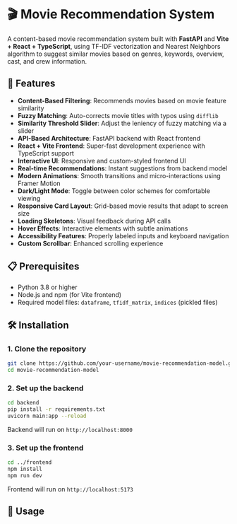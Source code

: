 # 🎬 Movie Recommendation System

A content-based movie recommendation system built with **FastAPI** and **Vite + React + TypeScript**, using TF-IDF vectorization and Nearest Neighbors algorithm to suggest similar movies based on genres, keywords, overview, cast, and crew information.

## 🚀 Features

- **Content-Based Filtering**: Recommends movies based on movie feature similarity
- **Fuzzy Matching**: Auto-corrects movie titles with typos using `difflib`
- **Similarity Threshold Slider**: Adjust the leniency of fuzzy matching via a slider
- **API-Based Architecture**: FastAPI backend with React frontend
- **React + Vite Frontend**: Super-fast development experience with TypeScript support
- **Interactive UI**: Responsive and custom-styled frontend UI
- **Real-time Recommendations**: Instant suggestions from backend model
- **Modern Animations**: Smooth transitions and micro-interactions using Framer Motion
- **Dark/Light Mode**: Toggle between color schemes for comfortable viewing
- **Responsive Card Layout**: Grid-based movie results that adapt to screen size
- **Loading Skeletons**: Visual feedback during API calls
- **Hover Effects**: Interactive elements with subtle animations
- **Accessibility Features**: Properly labeled inputs and keyboard navigation
- **Custom Scrollbar**: Enhanced scrolling experience

## 📋 Prerequisites

- Python 3.8 or higher
- Node.js and npm (for Vite frontend)
- Required model files: `dataframe`, `tfidf_matrix`, `indices` (pickled files)

## 🛠️ Installation

### 1. Clone the repository

```bash
git clone https://github.com/your-username/movie-recommendation-model.git
cd movie-recommendation-model
```

### 2. Set up the backend

```bash
cd backend
pip install -r requirements.txt
uvicorn main:app --reload
```

Backend will run on `http://localhost:8000`

### 3. Set up the frontend

```bash
cd ../frontend
npm install
npm run dev
```

Frontend will run on `http://localhost:5173`

## 🎯 Usage